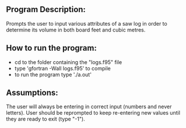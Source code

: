 ## Program Description:
Prompts the user to input various attributes of a saw log in order to determine its volume in both board feet and cubic metres.

## How to run the program:
- cd to the folder containing the "logs.f95" file
- type 'gfortran -Wall logs.f95' to compile
- to run the program type './a.out'

## Assumptions:
The user will always be entering in correct input (numbers and never letters).
User should be reprompted to keep re-entering new values until they are ready to exit (type "-1").
